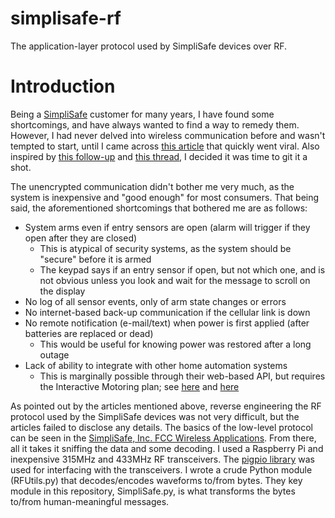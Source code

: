 # simplisafe-rf
The application-layer protocol used by SimpliSafe devices over RF.

# Introduction
Being a [SimpliSafe](https://www.simplisafe.com) customer for many years, I have found some shortcomings, and have always wanted to find a way to remedy them.  However, I had never delved into wireless communication before and wasn't tempted to start, until I came across [this article](http://blog.ioactive.com/2016/02/remotely-disabling-wireless-burglar.html) that quickly went viral.  Also inspired by [this follow-up](http://greatscottgadgets.com/2016/02-19-low-cost-simplisafe-attacks/) and [this thread](https://news.ycombinator.com/item?id=11125223), I decided it was time to git it a shot.

The unencrypted communication didn't bother me very much, as the system is inexpensive and "good enough" for most consumers.  That being said, the aforementioned shortcomings that bothered me are as follows:
* System arms even if entry sensors are open (alarm will trigger if they open after they are closed)
    * This is atypical of security systems, as the system should be "secure" before it is armed
    * The keypad says if an entry sensor if open, but not which one, and is not obvious unless you look and wait for the message to scroll on the display
* No log of all sensor events, only of arm state changes or errors
* No internet-based back-up communication if the cellular link is down
* No remote notification (e-mail/text) when power is first applied (after batteries are replaced or dead)
    * This would be useful for knowing power was restored after a long outage
* Lack of ability to integrate with other home automation systems
    * This is marginally possible through their web-based API, but requires the Interactive Motoring plan; see [here](/greencoder/simplisafe-python) and [here](/searls/simplisafe)

As pointed out by the articles mentioned above, reverse engineering the RF protocol used by the SimpliSafe devices was not very difficult, but the articles failed to disclose any details.  The basics of the low-level protocol can be seen in the [SimpliSafe, Inc. FCC Wireless Applications](https://fccid.io/U9K).  From there, all it takes it sniffing the data and some decoding.  I used a Raspberry Pi and inexpensive 315MHz and 433MHz RF transceivers.  The [pigpio library](http://abyz.co.uk/rpi/pigpio/) was used for interfacing with the transceivers.  I wrote a crude Python module (RFUtils.py) that decodes/encodes waveforms to/from bytes. They key module in this repository, SimpliSafe.py, is what transforms the bytes to/from human-meaningful messages.
